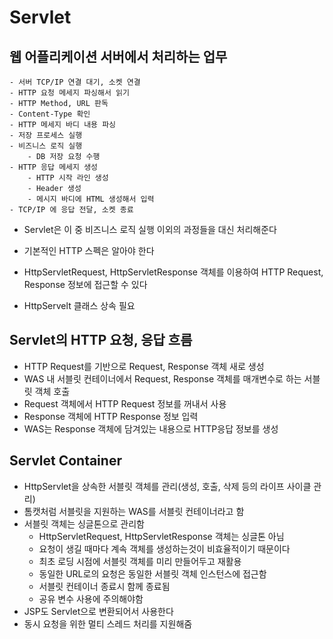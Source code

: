 # Servlet

## 웹 어플리케이션 서버에서 처리하는 업무

```
- 서버 TCP/IP 연결 대기, 소켓 연결
- HTTP 요청 메세지 파싱해서 읽기
- HTTP Method, URL 판독
- Content-Type 확인
- HTTP 메세지 바디 내용 파싱
- 저장 프로세스 실행
- 비즈니스 로직 실행
    - DB 저장 요청 수행
- HTTP 응답 메세지 생성
    - HTTP 시작 라인 생성
    - Header 생성
    - 메시지 바디에 HTML 생성해서 입력
- TCP/IP 에 응답 전달, 소켓 종료
```

- Servlet은 이 중 비즈니스 로직 실행 이외의 과정들을 대신 처리해준다

- 기본적인 HTTP 스펙은 알아야 한다

- HttpServletRequest, HttpServletResponse 객체를 이용하여 HTTP Request, Response 정보에 접근할 수 있다

- HttpServelt 클래스 상속 필요

## Servlet의 HTTP 요청, 응답 흐름

  - HTTP Request를 기반으로 Request, Response 객체 새로 생성
  - WAS 내 서블릿 컨테이너에서 Request, Response 객체를 매개변수로 하는 서블릿 객체 호출
  - Request 객체에서 HTTP Request 정보를 꺼내서 사용
  - Response 객체에 HTTP Response 정보 입력
  - WAS는 Response 객체에 담겨있는 내용으로 HTTP응답 정보를 생성

## Servlet Container

- HttpServlet을 상속한 서블릿 객체를 관리(생성, 호출, 삭제 등의 라이프 사이클 관리)
- 톰캣처럼 서블릿을 지원하는 WAS를 서블릿 컨테이너라고 함
- 서블릿 객체는 싱글톤으로 관리함
    - HttpServletRequest, HttpServletResponse 객체는 싱글톤 아님
    - 요청이 생길 때마다 계속 객체를 생성하는것이 비효율적이기 때문이다
    - 최초 로딩 시점에 서블릿 객체를 미리 만들어두고 재활용
    - 동일한 URL로의 요청은 동일한 서블릿 객체 인스턴스에 접근함
    - 서블릿 컨테이너 종료시 함께 종료됨
    - 공유 변수 사용에 주의해야함
- JSP도 Servlet으로 변환되어서 사용한다
- 동시 요청을 위한 멀티 스레드 처리를 지원해줌